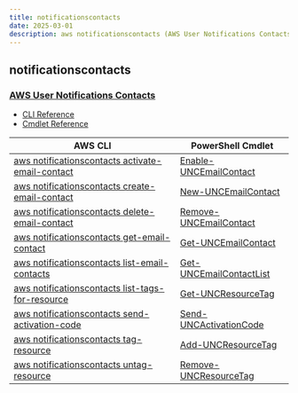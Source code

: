```yaml
---
title: notificationscontacts
date: 2025-03-01
description: aws notificationscontacts (AWS User Notifications Contacts) command/cmdlet list.
---
```


## notificationscontacts

### [AWS User Notifications Contacts](https://aws.amazon.com/notifications/)

* [CLI Reference](https://awscli.amazonaws.com/v2/documentation/api/latest/reference/notificationscontacts/index.html)
* [Cmdlet Reference](https://docs.aws.amazon.com/powershell/latest/reference/items/NotificationsContacts_cmdlets.html)

|AWS CLI|PowerShell Cmdlet|
|----|----|
|[aws notificationscontacts activate-email-contact](https://awscli.amazonaws.com/v2/documentation/api/latest/reference/notificationscontacts/activate-email-contact.html)|[Enable-UNCEmailContact](https://docs.aws.amazon.com/powershell/latest/reference/items/Enable-UNCEmailContact.html)|
|[aws notificationscontacts create-email-contact](https://awscli.amazonaws.com/v2/documentation/api/latest/reference/notificationscontacts/create-email-contact.html)|[New-UNCEmailContact](https://docs.aws.amazon.com/powershell/latest/reference/items/New-UNCEmailContact.html)|
|[aws notificationscontacts delete-email-contact](https://awscli.amazonaws.com/v2/documentation/api/latest/reference/notificationscontacts/delete-email-contact.html)|[Remove-UNCEmailContact](https://docs.aws.amazon.com/powershell/latest/reference/items/Remove-UNCEmailContact.html)|
|[aws notificationscontacts get-email-contact](https://awscli.amazonaws.com/v2/documentation/api/latest/reference/notificationscontacts/get-email-contact.html)|[Get-UNCEmailContact](https://docs.aws.amazon.com/powershell/latest/reference/items/Get-UNCEmailContact.html)|
|[aws notificationscontacts list-email-contacts](https://awscli.amazonaws.com/v2/documentation/api/latest/reference/notificationscontacts/list-email-contacts.html)|[Get-UNCEmailContactList](https://docs.aws.amazon.com/powershell/latest/reference/items/Get-UNCEmailContactList.html)|
|[aws notificationscontacts list-tags-for-resource](https://awscli.amazonaws.com/v2/documentation/api/latest/reference/notificationscontacts/list-tags-for-resource.html)|[Get-UNCResourceTag](https://docs.aws.amazon.com/powershell/latest/reference/items/Get-UNCResourceTag.html)|
|[aws notificationscontacts send-activation-code](https://awscli.amazonaws.com/v2/documentation/api/latest/reference/notificationscontacts/send-activation-code.html)|[Send-UNCActivationCode](https://docs.aws.amazon.com/powershell/latest/reference/items/Send-UNCActivationCode.html)|
|[aws notificationscontacts tag-resource](https://awscli.amazonaws.com/v2/documentation/api/latest/reference/notificationscontacts/tag-resource.html)|[Add-UNCResourceTag](https://docs.aws.amazon.com/powershell/latest/reference/items/Add-UNCResourceTag.html)|
|[aws notificationscontacts untag-resource](https://awscli.amazonaws.com/v2/documentation/api/latest/reference/notificationscontacts/untag-resource.html)|[Remove-UNCResourceTag](https://docs.aws.amazon.com/powershell/latest/reference/items/Remove-UNCResourceTag.html)|

